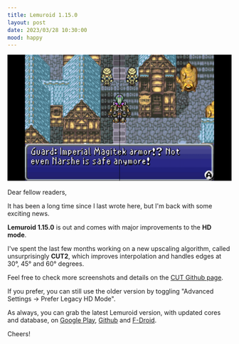 ```yaml
---
title: Lemuroid 1.15.0
layout: post
date: 2023/03/28 10:30:00
mood: happy
---
```


![release_screenshot2](/assets/images/2023-03-28-lemruoid-1-15-0.jpg)

Dear fellow readers,

It has been a long time since I last wrote here, but I'm back with some exciting news.

**Lemuroid 1.15.0** is out and comes with major improvements to the **HD mode**.

I've spent the last few months working on a new upscaling algorithm, called unsurprisingly **CUT2**, which improves interpolation and handles edges at 30°, 45° and 60° degrees.

Feel free to check more screenshots and details on the [CUT Github page](https://github.com/Swordfish90/cheap-upscaling-triangulation).

If you prefer, you can still use the older version by toggling "Advanced Settings -> Prefer Legacy HD Mode".

As always, you can grab the latest Lemuroid version, with updated cores and database, on [Google Play](https://play.google.com/store/apps/details?id=com.swordfish.lemuroid), [Github](https://github.com/Swordfish90/Lemuroid/releases/tag/1.15.0) and [F-Droid](https://f-droid.org/packages/com.swordfish.lemuroid/).

Cheers!
